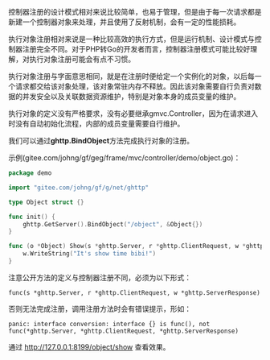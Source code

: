 控制器注册的设计模式相对来说比较简单，也易于管理，但是由于每一次请求都是新建一个控制器对象来处理，并且使用了反射机制，会有一定的性能损耗。

执行对象注册相对来说是一种比较高效的执行方式，但是运行机制、设计模式与控制器注册完全不同。对于PHP转Go的开发者而言，控制器注册模式可能比较好理解，对执行对象注册可能会有点不习惯。

执行对象注册与字面意思相同，就是在注册时便给定一个实例化的对象，以后每一个请求都交给该对象处理，该对象常驻内存不释放。因此该对象需要自行负责对数据的并发安全以及关联数据资源维护，特别是对象本身的成员变量的维护。

执行对象的定义没有严格要求，没有必要继承gmvc.Controller，因为在请求进入时没有自动初始化流程，内部的成员变量需要自行维护。

我们可以通过**ghttp.BindObject**方法完成执行对象的注册。

示例(gitee.com/johng/gf/geg/frame/mvc/controller/demo/object.go)：
```go
package demo

import "gitee.com/johng/gf/g/net/ghttp"

type Object struct {}

func init() {
    ghttp.GetServer().BindObject("/object", &Object{})
}

func (o *Object) Show(s *ghttp.Server, r *ghttp.ClientRequest, w *ghttp.ServerResponse) {
    w.WriteString("It's show time bibi!")
}
```

注意公开方法的定义与控制器注册不同，必须为以下形式：

	func(s *ghttp.Server, r *ghttp.ClientRequest, w *ghttp.ServerResponse) 

否则无法完成注册，调用注册方法时会有错误提示，形如：

	panic: interface conversion: interface {} is func(), not func(*ghttp.Server, *ghttp.ClientRequest, *ghttp.ServerResponse)
    
通过 http://127.0.0.1:8199/object/show 查看效果。
